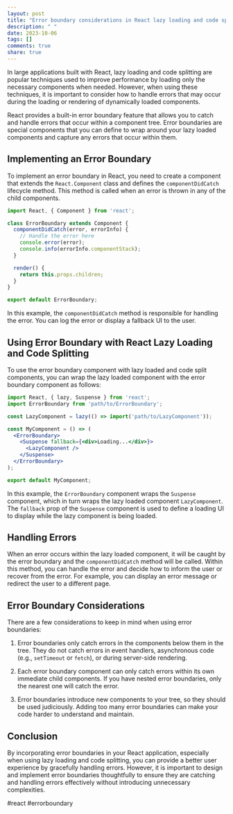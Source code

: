 ```yaml
---
layout: post
title: "Error boundary considerations in React lazy loading and code splitting"
description: " "
date: 2023-10-06
tags: []
comments: true
share: true
---
```


In large applications built with React, lazy loading and code splitting are popular techniques used to improve performance by loading only the necessary components when needed. However, when using these techniques, it is important to consider how to handle errors that may occur during the loading or rendering of dynamically loaded components.

React provides a built-in error boundary feature that allows you to catch and handle errors that occur within a component tree. Error boundaries are special components that you can define to wrap around your lazy loaded components and capture any errors that occur within them.

## Implementing an Error Boundary

To implement an error boundary in React, you need to create a component that extends the `React.Component` class and defines the `componentDidCatch` lifecycle method. This method is called when an error is thrown in any of the child components.

```jsx
import React, { Component } from 'react';

class ErrorBoundary extends Component {
  componentDidCatch(error, errorInfo) {
    // Handle the error here
    console.error(error);
    console.info(errorInfo.componentStack);
  }

  render() {
    return this.props.children;
  }
}

export default ErrorBoundary;
```

In this example, the `componentDidCatch` method is responsible for handling the error. You can log the error or display a fallback UI to the user.

## Using Error Boundary with React Lazy Loading and Code Splitting

To use the error boundary component with lazy loaded and code split components, you can wrap the lazy loaded component with the error boundary component as follows:

```jsx
import React, { lazy, Suspense } from 'react';
import ErrorBoundary from 'path/to/ErrorBoundary';

const LazyComponent = lazy(() => import('path/to/LazyComponent'));

const MyComponent = () => (
  <ErrorBoundary>
    <Suspense fallback={<div>Loading...</div>}>
      <LazyComponent />
    </Suspense>
  </ErrorBoundary>
);

export default MyComponent;
```

In this example, the `ErrorBoundary` component wraps the `Suspense` component, which in turn wraps the lazy loaded component `LazyComponent`. The `fallback` prop of the `Suspense` component is used to define a loading UI to display while the lazy component is being loaded.

## Handling Errors

When an error occurs within the lazy loaded component, it will be caught by the error boundary and the `componentDidCatch` method will be called. Within this method, you can handle the error and decide how to inform the user or recover from the error. For example, you can display an error message or redirect the user to a different page.

## Error Boundary Considerations

There are a few considerations to keep in mind when using error boundaries:

1. Error boundaries only catch errors in the components below them in the tree. They do not catch errors in event handlers, asynchronous code (e.g., `setTimeout` or `fetch`), or during server-side rendering.

2. Each error boundary component can only catch errors within its own immediate child components. If you have nested error boundaries, only the nearest one will catch the error.

3. Error boundaries introduce new components to your tree, so they should be used judiciously. Adding too many error boundaries can make your code harder to understand and maintain.

## Conclusion

By incorporating error boundaries in your React application, especially when using lazy loading and code splitting, you can provide a better user experience by gracefully handling errors. However, it is important to design and implement error boundaries thoughtfully to ensure they are catching and handling errors effectively without introducing unnecessary complexities.

#react #errorboundary
